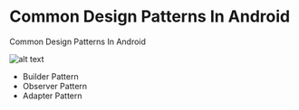 # Common Design Patterns In Android
Common Design Patterns In Android

![alt text](https://koenig-media.raywenderlich.com/uploads/2020/06/android_rw_flag_2-320x320.png)


- Builder Pattern
- Observer Pattern
- Adapter Pattern



